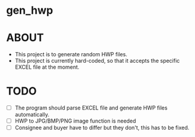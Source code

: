 # gen_hwp

# ABOUT

- This project is to generate random HWP files.
- This project is currently hard-coded, so that it accepts the specific EXCEL file at the moment.


# TODO

- [ ] The program should parse EXCEL file and generate HWP files automatically.
- [ ] HWP to JPG/BMP/PNG image function is needed
- [ ] Consignee and buyer have to differ but they don't, this has to be fixed.
